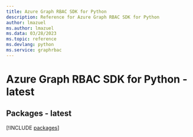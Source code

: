 ```yaml
---
title: Azure Graph RBAC SDK for Python
description: Reference for Azure Graph RBAC SDK for Python
author: lmazuel
ms.author: lmazuel
ms.data: 03/28/2023
ms.topic: reference
ms.devlang: python
ms.service: graphrbac
---
```

# Azure Graph RBAC SDK for Python - latest
## Packages - latest
[!INCLUDE [packages](graph-rbac-index.md)]